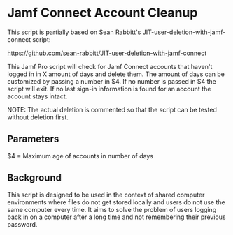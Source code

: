# Jamf Connect Account Cleanup

This script is partially based on Sean Rabbitt's JIT-user-deletion-with-jamf-connect script:

https://github.com/sean-rabbitt/JIT-user-deletion-with-jamf-connect


This Jamf Pro script will check for Jamf Connect accounts that haven't logged in in X amount of days and delete them. The amount of days can be customized by passing a number in $4. If no number is passed in $4 the script will exit. If no last sign-in information is found for an account the account stays intact. 

NOTE: The actual deletion is commented so that the script can be tested without deletion first.


## Parameters

$4 = Maximum age of accounts in number of days

## Background

This script is designed to be used in the context of shared computer environments where files do not get stored locally and users do not use the same computer every time.  It aims to solve the problem of users logging back in on a computer after a long time and not remembering their previous password.

